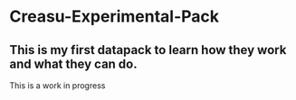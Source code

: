 # Creasu-Experimental-Pack
This is my first datapack to learn how they work and what they can do.
---
This is a work in progress
